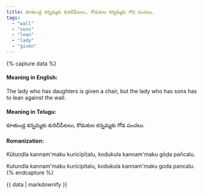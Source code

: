 ```yaml
---
title: కూతుండ్ల కన్నమ్మకు కురిచీపీటలు, కొడుకుల కన్నమ్మకు గోడ పంచలు.
tags:
  - "wall"
  - "sons"
  - "lean"
  - "lady"
  - "given"
---
```


{% capture data %}
#### Meaning in English:
The lady who has daughters is given a chair, but the lady who has sons has to lean against the wall.

#### Meaning in Telugu:
కూతుండ్ల కన్నమ్మకు కురిచీపీటలు, కొడుకుల కన్నమ్మకు గోడ పంచలు.

#### Romanization:
Kūtuṇḍla kannam'maku kuricīpīṭalu, koḍukula kannam'maku gōḍa pan̄calu.

Kutundla kannam'maku kuricipitalu, kodukula kannam'maku goda pancalu.
{% endcapture %}

{{ data | markdownify }}

